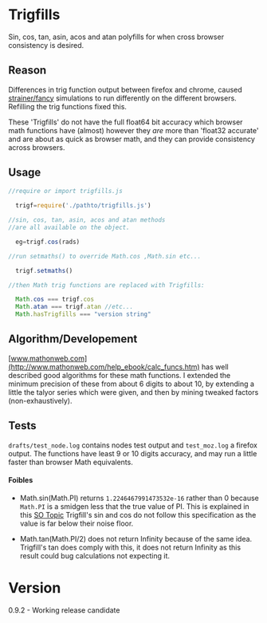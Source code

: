 Trigfills
=========

Sin, cos, tan, asin, acos and atan polyfills for when cross browser consistency is desired.

## Reason

Differences in trig function output between firefox and chrome, caused [strainer/fancy](github.com/strainer/fancy) simulations to run differently on the different browsers. Refilling the trig functions fixed this. 

These 'Trigfills' do not have the full float64 bit accuracy which browser math functions have (almost) however they *are* more than 'float32 accurate' and are about as quick as browser math, and they can provide consistency across browsers.

## Usage

```javascript
//require or import trigfills.js
  
  trigf=require('./pathto/trigfills.js')

//sin, cos, tan, asin, acos and atan methods
//are all available on the object.

  eg=trigf.cos(rads)

//run setmaths() to override Math.cos ,Math.sin etc...

  trigf.setmaths() 

//then Math trig functions are replaced with Trigfills:

  Math.cos === trigf.cos
  Math.atan === trigf.atan //etc... 
  Math.hasTrigfills === "version string"

```

## Algorithm/Developement

[www.mathonweb.com](http://www.mathonweb.com/help_ebook/calc_funcs.htm) has well described good algorithms for these math functions. I extended the minimum precision of these from about 6 digits to about 10, by extending a little the talyor series which were given, and then by mining tweaked factors (non-exhaustively).


## Tests

`drafts/test_node.log` contains nodes test output and `test_moz.log` a firefox output.  The functions have least 9 or 10 digits accuracy, and may run a little faster than browser Math equivalents.  

#### Foibles

* Math.sin(Math.PI) returns `1.2246467991473532e-16` rather than 0 because `Math.PI` is a smidgen less that the true value of PI. This is explained in this [SO Topic](http://stackoverflow.com/questions/38295501/is-there-special-significance-to-16331239353195370-0) Trigfill's sin and cos do not follow this specification as the value is far below their noise floor.

* Math.tan(Math.PI/2) does not return Infinity because of the same idea. Trigfill's tan does comply with this, it does not return Infinity as this result could bug calculations not expecting it. 


Version
=======
 0.9.2 - Working release candidate